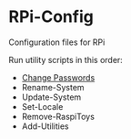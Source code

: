 # RPi-Config
Configuration files for RPi

Run utility scripts in this order:
  - [Change Passwords](#Change-Passwords-Script)
  - Rename-System
  - Update-System
  - Set-Locale
  - Remove-RaspiToys
  - Add-Utilities 
  
